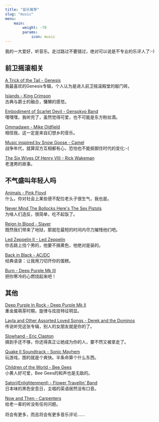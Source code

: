 ```yaml
---
title: "音乐推荐"
slug: "music"
menu:
    main:
        weight: -70
        params: 
            icon: music
---
```


我的一大爱好，听音乐。走过路过不要错过，绝对可以说是不专业的乐评人了:-)

## 前卫摇滚相关

[A Trick of the Tail - Genesis](/p/a-trick-of-the-tail-review/)  
我最喜欢的Genesis专辑，个人认为是进入前卫摇滚殿堂的敲门砖。

[Islands - King Crimson](/p/islands-review/)  
古典与爵士的融合，慵懒的感觉。

[Embodiment of Scarlet Devil - Gensokyo Band](/p/gensokyo-band-promotion-file/)  
嘿嘿嘿，我听完了，虽然觉得可爱，也不可能是东方粉丝滴。

[Ommadawn - Mike Oldfield](https://www.discogs.com/master/16108-Mike-Oldfield-Ommadawn)  
相信我，这一定是来自幻想乡的音乐。

[Music inspired by Snow Goose - Camel](https://www.discogs.com/master/33562-Camel-The-Snow-Goose)  
战争年代，就算双方互相都有心，恐怕也不能抵御住时代的变化:-(

[The Six Wives Of Henry VIII - Rick Wakeman](https://www.discogs.com/master/57940-Rick-Wakeman-The-Six-Wives-Of-Henry-VIII)  
老渣男的故事。

## 不气盛叫年轻人吗

[Animals - Pink Floyd](https://www.discogs.com/master/10370-Pink-Floyd-Animals)  
什么，你对社会上某些德不配位老头子很生气，我也是。

[Never Mind The Bollocks Here's The Sex Pistols](https://www.discogs.com/master/30445-Sex-Pistols-Never-Mind-The-Bollocks-Heres-The-Sex-Pistols)  
为啥人们造反，很简单，吃不起饭了。

[Reign In Blood ‎- Slayer](https://www.discogs.com/master/7728-Slayer-Reign-In-Blood)  
既然我们带来了地狱，那就在最短的时间内尽力摧残他们吧。

[Led Zeppelin II - Led Zeppelin](https://www.discogs.com/master/4170-Led-Zeppelin-Led-Zeppelin-II)  
你去路上找个男的，他要不搞黄色，他绝对是装的。

[Back in Black - AC/DC](https://www.discogs.com/master/8471-ACDC-Back-In-Black)  
经典语录：让我用刀切开你的蛋糕。

[Burn - Deep Purple Mk III](https://www.discogs.com/master/2534-Deep-Purple-Burn)  
把你寒冷的心燃烧起来吧！

## 其他
[Deep Purple In Rock - Deep Purple Mk II](https://www.discogs.com/master/1439-Deep-Purple-Deep-Purple-In-Rock)  
重金属萌芽时期，旋律与炫技特征明显。

[Layla and Other Assorted Loved Songs - Derek and the Dominos](https://www.discogs.com/master/76678-Derek-And-The-Dominos-Layla-And-Other-Assorted-Love-Songs)  
传说听完这张专辑，别人的女朋友就是你的了。

[Slowhand - Eric Clapton](https://www.discogs.com/master/433056-Eric-Clapton-Slowhand)  
搞到手还不够，你还得真正让她成为你的人，要不然又被拿走了。

[‎Quake II Soundtrack - Sonic Mayhem](https://www.discogs.com/master/509554-Sonic-Mayhem-Quake-II)  
玩游戏，图的就是个爽快。半条命算个什么东西。

[Children of the World - Bee Gees](https://www.discogs.com/master/22819-Bee-Gees-Children-Of-The-World)  
小黄人好可爱，Bee Gees的和声也是无敌的。

[Satori(Enlightenment) - Flower Travellin' Band](https://www.discogs.com/master/35434-Flower-Travellin-Band-Satori)  
日本味的黑色安息日，主唱的英语居然没有口音。

[Now and Then - Carpenters](https://www.discogs.com/master/85055-Carpenters-Now-Then)  
给老一辈的听没有任何问题。

将会有更多，而且将会有更多音乐评论......

